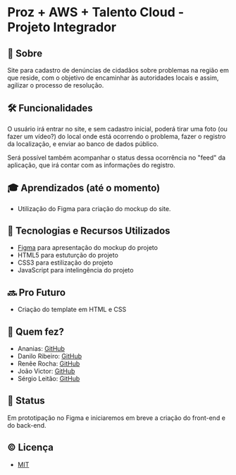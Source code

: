 # Proz + AWS + Talento Cloud - Projeto Integrador

<!-- fonte para readme stats: https://github.com/anuraghazra/github-readme-stats -->
<!-- fonte para badges e shieds: https://github.com/iuricode/readme-template/tree/main -->

## 📄 Sobre

Site para cadastro de denúncias de cidadãos sobre problemas na região em que reside, com o objetivo de encaminhar às autoridades locais e assim, agilizar o processo de resolução.


## 🛠 Funcionalidades

O usuário irá entrar no site, e sem cadastro inicial, poderá tirar uma foto (ou fazer um vídeo?) do local onde está ocorrendo o problema, fazer o registro da localização, e enviar ao banco de dados público.

Será possível também acompanhar o status dessa ocorrência no "feed" da aplicação, que irá contar com as informações do registro.


## 🎓 Aprendizados (até o momento)

- Utilização do Figma para criação do mockup do site.


## 🧰 Tecnologias e Recursos Utilizados

- [Figma](https://www.figma.com/file/OTuIpGBHu14q9M52hYgQQm/Layout-v1?type=design&node-id=0-1&mode=design&t=vpzZ6QjjDNe9D5zH-0) para apresentação do mockup do projeto
- HTML5 para estuturção do projeto
- CSS3 para estilização do projeto
- JavaScript para intelingência do projeto



## 🔜 Pro Futuro

- Criação do template em HTML e CSS


## 🤝 Quem fez?

- Ananias: [GitHub](https://github.com/ananias18) <!-- ananias -->
- Danilo Ribeiro: [GitHub](https://github.com/dmax101) <!-- danilo -->
- Renêe Rocha: [GitHub](https://github.com/joaovictorruivo) <!-- renee -->
- João Victor: [GitHub](https://github.com/reneerocha) <!-- joaovictor -->
- Sérgio Leitão: [GitHub](https://github.com/seralterego) <!-- sergio -->

## 🎯 Status

Em prototipação no Figma e iniciaremos em breve a criação do front-end e do back-end.


## © Licença

- [MIT](https://choosealicense.com/licenses/mit/)
